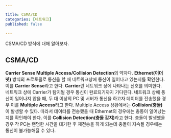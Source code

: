 ```yaml
---

title: CSMA/CD
categories: [네트워크]
published: false

---
```


CSMA/CD 방식에 대해 알아보자.

## CSMA/CD
<strong>Carrier Sense Multiple Access/Collision Detection</strong>의 약자다.
<strong>Ethernet(이더넷)</strong> 방식의 프로토콜로 통신을 할 때 네트워크상에 통신이 일어나고 있는지를 확인한다. 이를 <strong>Carrier Sense</strong>라고 한다. <strong>Carrier</strong>란 네트워크 상에 나타나는 신호를 의미한다. 네트워크 상에 Carrier가 탐지될 경우 통신이 완료되기까지 기다린다. 네트워크 상에 통신이 일어나지 않을 때, 두 대 이상의 PC 및 서버가 통신을 하고자 데이터를 전송했을 경우 이를 <strong>Multiple Access</strong>라고 한다.
Multiple Access 상황에서는 <strong>Collision(충돌)</strong>이 발생할 수 있다. 따라서 데이터를 전송했을 때 Ethernet의 경우에는 충동이 일어났는지를 확인해야 한다. 이를 <strong>Collision Detection(충돌 감지)</strong>라고 한다. 충돌이 발생했을 경우 각 PC는 랜덤한 시간을 대기한 후 재전송을 하게 되는데 충돌이 지속될 경우에는 통신이 불가능해질 수 있다.